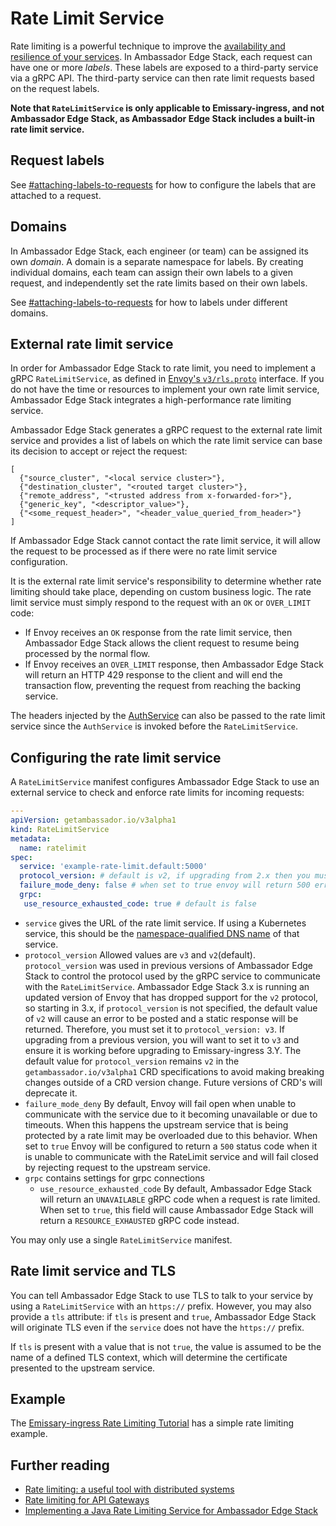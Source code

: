# Rate Limit Service

Rate limiting is a powerful technique to improve the [availability and resilience of your services](https://www.getambassador.io/blog/rate-limiting-a-useful-tool-with-distributed-systems). In Ambassador Edge Stack, each request can have one or more _labels_. These labels are exposed to a third-party service via a gRPC API. The third-party service can then rate limit requests based on the request labels.

**Note that `RateLimitService` is only applicable to Emissary-ingress, and not Ambassador Edge Stack, as Ambassador Edge Stack includes a built-in rate limit service.**

## Request labels

See [#attaching-labels-to-requests](../../edge-stack-user-guide/rate-limiting/basic-rate-limiting.md#attaching-labels-to-requests "mention") for how to configure the labels that are attached to a request.

## Domains

In Ambassador Edge Stack, each engineer (or team) can be assigned its own _domain_. A domain is a separate namespace for labels. By creating individual domains, each team can assign their own labels to a given request, and independently set the rate limits based on their own labels.

See [#attaching-labels-to-requests](../../edge-stack-user-guide/rate-limiting/basic-rate-limiting.md#attaching-labels-to-requests "mention") for how to labels under different domains.

## External rate limit service

In order for Ambassador Edge Stack to rate limit, you need to implement a gRPC `RateLimitService`, as defined in [Envoy's `v3/rls.proto`](https://github.com/emissary-ingress/emissary/tree/master/api/envoy/service/ratelimit/v3/rls.proto) interface. If you do not have the time or resources to implement your own rate limit service, Ambassador Edge Stack integrates a high-performance rate limiting service.

Ambassador Edge Stack generates a gRPC request to the external rate limit service and provides a list of labels on which the rate limit service can base its decision to accept or reject the request:

```
[
  {"source_cluster", "<local service cluster>"},
  {"destination_cluster", "<routed target cluster>"},
  {"remote_address", "<trusted address from x-forwarded-for>"},
  {"generic_key", "<descriptor_value>"},
  {"<some_request_header>", "<header_value_queried_from_header>"}
]
```

If Ambassador Edge Stack cannot contact the rate limit service, it will allow the request to be processed as if there were no rate limit service configuration.

It is the external rate limit service's responsibility to determine whether rate limiting should take place, depending on custom business logic. The rate limit service must simply respond to the request with an `OK` or `OVER_LIMIT` code:

* If Envoy receives an `OK` response from the rate limit service, then Ambassador Edge Stack allows the client request to resume being processed by the normal flow.
* If Envoy receives an `OVER_LIMIT` response, then Ambassador Edge Stack will return an HTTP 429 response to the client and will end the transaction flow, preventing the request from reaching the backing service.

The headers injected by the [AuthService](authentication-service.md) can also be passed to the rate limit service since the `AuthService` is invoked before the `RateLimitService`.

## Configuring the rate limit service

A `RateLimitService` manifest configures Ambassador Edge Stack to use an external service to check and enforce rate limits for incoming requests:

```yaml
---
apiVersion: getambassador.io/v3alpha1
kind: RateLimitService
metadata:
  name: ratelimit
spec:
  service: 'example-rate-limit.default:5000'
  protocol_version: # default is v2, if upgrading from 2.x then you must set this to v3.
  failure_mode_deny: false # when set to true envoy will return 500 error when unable to communicate with RateLimitService
  grpc:
   use_resource_exhausted_code: true # default is false
```

* `service` gives the URL of the rate limit service. If using a Kubernetes service, this should be the [namespace-qualified DNS name](https://kubernetes.io/docs/concepts/services-networking/dns-pod-service/#namespaces-of-services) of that service.
* `protocol_version` Allowed values are `v3` and `v2`(default). `protocol_version` was used in previous versions of Ambassador Edge Stack to control the protocol used by the gRPC service to communicate with the `RateLimitService`. Ambassador Edge Stack 3.x is running an updated version of Envoy that has dropped support for the `v2` protocol, so starting in 3.x, if `protocol_version` is not specified, the default value of `v2` will cause an error to be posted and a static response will be returned. Therefore, you must set it to `protocol_version: v3`. If upgrading from a previous version, you will want to set it to `v3` and ensure it is working before upgrading to Emissary-ingress 3.Y. The default value for `protocol_version` remains `v2` in the `getambassador.io/v3alpha1` CRD specifications to avoid making breaking changes outside of a CRD version change. Future versions of CRD's will deprecate it.
* `failure_mode_deny` By default, Envoy will fail open when unable to communicate with the service due to it becoming unavailable or due to timeouts. When this happens the upstream service that is being protected by a rate limit may be overloaded due to this behavior. When set to `true` Envoy will be configured to return a `500` status code when it is unable to communicate with the RateLimit service and will fail closed by rejecting request to the upstream service.
* `grpc` contains settings for grpc connections
  * `use_resource_exhausted_code` By default, Ambassador Edge Stack will return an `UNAVAILABLE` gRPC code when a request is rate limited. When set to `true`, this field will cause Ambassador Edge Stack will return a `RESOURCE_EXHAUSTED` gRPC code instead.

You may only use a single `RateLimitService` manifest.

## Rate limit service and TLS

You can tell Ambassador Edge Stack to use TLS to talk to your service by using a `RateLimitService` with an `https://` prefix. However, you may also provide a `tls` attribute: if `tls` is present and `true`, Ambassador Edge Stack will originate TLS even if the `service` does not have the `https://` prefix.

If `tls` is present with a value that is not `true`, the value is assumed to be the name of a defined TLS context, which will determine the certificate presented to the upstream service.

## Example

The [Emissary-ingress Rate Limiting Tutorial](../../rate-limiting-tutorial.md) has a simple rate limiting example.

## Further reading

* [Rate limiting: a useful tool with distributed systems](https://www.getambassador.io/blog/rate-limiting-a-useful-tool-with-distributed-systems)
* [Rate limiting for API Gateways](https://www.getambassador.io/blog/rate-limiting-for-api-gateways)
* [Implementing a Java Rate Limiting Service for Ambassador Edge Stack](https://www.getambassador.io/blog/java-rate-limiting-edge-stack-api-gateway)
